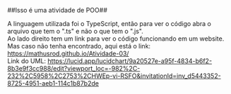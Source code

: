 ##Isso é uma atividade de POO##

A linguagem utilizada foi o TypeScript, então para ver o código abra o arquivo que tem o ".ts" e não o que tem o ".js".  
Ao lado direito tem um link para ver o código funcionando em um website.  
Mas caso não tenha encontrado, aqui está o link: https://mathusrod.github.io/Atividade-03/  
Link do UML: https://lucid.app/lucidchart/9a20527e-a95f-4834-b6f2-8b3e9f3cc988/edit?viewport_loc=-982%2C-232%2C5958%2C2753%2CHWEp-vi-RSFO&invitationId=inv_d5443352-8725-4951-aeb1-114c1b87b2de  



